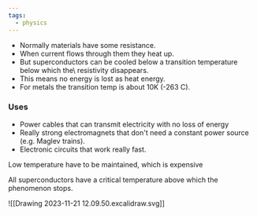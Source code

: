```yaml
---
tags:
  - physics
---
```


- Normally materials have some resistance.
- When current flows through them they heat up.
- But superconductors can be cooled below a transition temperature below which the\ resistivity disappears.
- This means no energy is lost as heat energy.
- For metals the transition temp is about 10K (-263 C).

### Uses
- Power cables that can transmit electricity with no loss of energy
- Really strong electromagnets that don't need a constant power source (e.g. Maglev trains).
- Electronic circuits that work really fast.

Low temperature have to be maintained, which is expensive

All superconductors have a critical temperature above which the phenomenon stops.

![[Drawing 2023-11-21 12.09.50.excalidraw.svg]]
